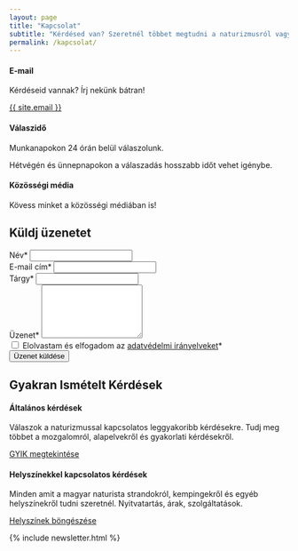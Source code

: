 ```yaml
---
layout: page
title: "Kapcsolat"
subtitle: "Kérdésed van? Szeretnél többet megtudni a naturizmusról vagy a magyar naturista helyszínekről? Vedd fel velünk a kapcsolatot!"
permalink: /kapcsolat/
---
```


<!-- Contact Info -->
<section class="contact-info py-5">
    <div class="container">
        <div class="row">
            <div class="col-lg-4 mb-4">
                <div class="contact-info-card text-center">
                    <div class="contact-icon">
                        <i class="fas fa-envelope"></i>
                    </div>
                    <h4 class="mb-3">E-mail</h4>
                    <p class="mb-2">Kérdéseid vannak? Írj nekünk bátran!</p>
                    <a href="mailto:{{ site.email }}" class="text-primary">{{ site.email }}</a>
                </div>
            </div>
            <div class="col-lg-4 mb-4">
                <div class="contact-info-card text-center">
                    <div class="contact-icon">
                        <i class="fas fa-clock"></i>
                    </div>
                    <h4 class="mb-3">Válaszidő</h4>
                    <p class="mb-0">Munkanapokon 24 órán belül válaszolunk.</p>
                    <p>Hétvégén és ünnepnapokon a válaszadás hosszabb időt vehet igénybe.</p>
                </div>
            </div>
            <div class="col-lg-4 mb-4">
                <div class="contact-info-card text-center">
                    <div class="contact-icon">
                        <i class="fas fa-users"></i>
                    </div>
                    <h4 class="mb-3">Közösségi média</h4>
                    <p class="mb-3">Kövess minket a közösségi médiában is!</p>
                    <div class="social-links">
                        <a href="#" target="_blank"><i class="fab fa-facebook-f"></i></a>
                        <a href="#" target="_blank"><i class="fab fa-instagram"></i></a>
                        <a href="#" target="_blank"><i class="fab fa-twitter"></i></a>
                        <a href="#" target="_blank"><i class="fab fa-youtube"></i></a>
                    </div>
                </div>
            </div>
        </div>
    </div>
</section>

<!-- Contact Form -->
<section class="contact-form py-5 bg-light">
    <div class="container">
        <div class="row justify-content-center">
            <div class="col-lg-8">
                <div class="contact-form-container">
                    <h2 class="section-title text-center mb-4">Küldj üzenetet</h2>
                    <form id="contactForm" action="https://formspree.io/f/{{ site.formspree_id }}" method="POST">
                        <div class="row">
                            <div class="col-md-6">
                                <div class="form-group">
                                    <label for="name">Név*</label>
                                    <input type="text" class="form-control" id="name" name="name" required>
                                </div>
                            </div>
                            <div class="col-md-6">
                                <div class="form-group">
                                    <label for="email">E-mail cím*</label>
                                    <input type="email" class="form-control" id="email" name="email" required>
                                </div>
                            </div>
                        </div>
                        <div class="form-group">
                            <label for="subject">Tárgy*</label>
                            <input type="text" class="form-control" id="subject" name="subject" required>
                        </div>
                        <div class="form-group">
                            <label for="message">Üzenet*</label>
                            <textarea class="form-control" id="message" name="message" rows="6" required></textarea>
                        </div>
                        <div class="form-check mb-4">
                            <input class="form-check-input" type="checkbox" id="privacy" name="privacy" required>
                            <label class="form-check-label" for="privacy">
                                Elolvastam és elfogadom az <a href="{{ '/adatvedelmi-iranyelvek' | relative_url }}" class="text-primary">adatvédelmi irányelveket</a>*
                            </label>
                        </div>
                        <div class="text-center">
                            <button type="submit" class="btn btn-primary btn-lg">Üzenet küldése <i class="fas fa-paper-plane ms-2"></i></button>
                        </div>
                    </form>
                </div>
            </div>
        </div>
    </div>
</section>

<!-- FAQ Section -->
<section class="faq-section py-5">
    <div class="container">
        <div class="row justify-content-center">
            <div class="col-lg-10 text-center">
                <h2 class="section-title mb-5">Gyakran Ismételt Kérdések</h2>
                <div class="row">
                    <div class="col-md-6 mb-4">
                        <div class="faq-link-card">
                            <div class="faq-icon">
                                <i class="fas fa-question-circle"></i>
                            </div>
                            <h4 class="mb-3">Általános kérdések</h4>
                            <p class="mb-4">Válaszok a naturizmussal kapcsolatos leggyakoribb kérdésekre. Tudj meg többet a mozgalomról, alapelvekről és gyakorlati kérdésekről.</p>
                            <a href="{{ '/naturizmusrol#gyakori-kerdesek' | relative_url }}" class="btn btn-outline-primary">GYIK megtekintése</a>
                        </div>
                    </div>
                    <div class="col-md-6 mb-4">
                        <div class="faq-link-card">
                            <div class="faq-icon">
                                <i class="fas fa-map-marked-alt"></i>
                            </div>
                            <h4 class="mb-3">Helyszínekkel kapcsolatos kérdések</h4>
                            <p class="mb-4">Minden amit a magyar naturista strandokról, kempingekről és egyéb helyszínekről tudni szeretnél. Nyitvatartás, árak, szolgáltatások.</p>
                            <a href="{{ '/helyszinek' | relative_url }}" class="btn btn-outline-primary">Helyszínek böngészése</a>
                        </div>
                    </div>
                </div>
            </div>
        </div>
    </div>
</section>

{% include newsletter.html %}